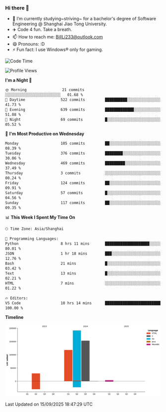 ### Hi there 👋
- 🌱 I’m currently studying~striving~ for a bachelor's degree of Software Engineering @ Shanghai Jiao Tong University.
- ✈️ Code 4 fun. Take a breath.
- 📫 How to reach me: BillLi233@outlook.com
- 😄 Pronouns: :D
- ⚡ Fun fact: I use Windows® only for gaming.

<!--START_SECTION:waka-->
![Code Time](http://img.shields.io/badge/Code%20Time-457%20hrs-blue)

![Profile Views](http://img.shields.io/badge/Profile%20Views-1-blue)

**I'm a Night 🦉** 

```text
🌞 Morning                21 commits          ░░░░░░░░░░░░░░░░░░░░░░░░░   01.68 % 
🌆 Daytime                522 commits         ██████████░░░░░░░░░░░░░░░   41.73 % 
🌃 Evening                639 commits         █████████████░░░░░░░░░░░░   51.08 % 
🌙 Night                  69 commits          █░░░░░░░░░░░░░░░░░░░░░░░░   05.52 % 
```
📅 **I'm Most Productive on Wednesday** 

```text
Monday                   105 commits         ██░░░░░░░░░░░░░░░░░░░░░░░   08.39 % 
Tuesday                  376 commits         ████████░░░░░░░░░░░░░░░░░   30.06 % 
Wednesday                469 commits         █████████░░░░░░░░░░░░░░░░   37.49 % 
Thursday                 3 commits           ░░░░░░░░░░░░░░░░░░░░░░░░░   00.24 % 
Friday                   124 commits         ██░░░░░░░░░░░░░░░░░░░░░░░   09.91 % 
Saturday                 57 commits          █░░░░░░░░░░░░░░░░░░░░░░░░   04.56 % 
Sunday                   117 commits         ██░░░░░░░░░░░░░░░░░░░░░░░   09.35 % 
```


📊 **This Week I Spent My Time On** 

```text
🕑︎ Time Zone: Asia/Shanghai

💬 Programming Languages: 
Python                   8 hrs 11 mins       ████████████████████░░░░░   80.01 % 
JSON                     1 hr 18 mins        ███░░░░░░░░░░░░░░░░░░░░░░   12.76 % 
Bash                     21 mins             █░░░░░░░░░░░░░░░░░░░░░░░░   03.42 % 
Text                     13 mins             █░░░░░░░░░░░░░░░░░░░░░░░░   02.21 % 
HTML                     7 mins              ░░░░░░░░░░░░░░░░░░░░░░░░░   01.22 % 

🔥 Editors: 
VS Code                  10 hrs 14 mins      █████████████████████████   100.00 % 
```

**Timeline**

![Lines of Code chart](https://raw.githubusercontent.com/GMH233/GMH233/main/assets/bar_graph.png)


 Last Updated on 15/09/2025 18:47:29 UTC
<!--END_SECTION:waka-->

<!--
**GMH233/GMH233** is a ✨ _special_ ✨ repository because its `README.md` (this file) appears on your GitHub profile.

Here are some ideas to get you started:

- 🔭 I’m currently working on ...
- 🌱 I’m currently learning ...
- 👯 I’m looking to collaborate on ...
- 🤔 I’m looking for help with ...
- 💬 Ask me about ...
- 📫 How to reach me: ...
- 😄 Pronouns: ...
- ⚡ Fun fact: ...
-->
